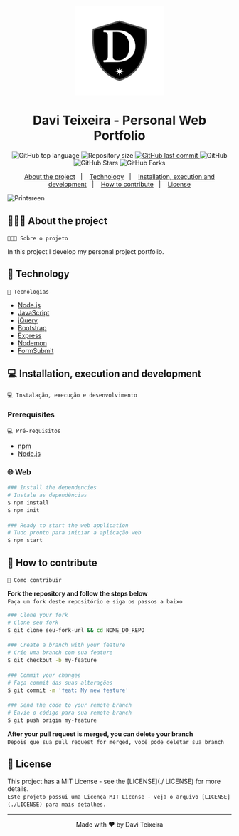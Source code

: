 <h1 align="center">
  <img src="src/img/logo-min.png" in-width="400px" max-width="200px" width="200px" align="center" alt="Web aplication DOE">
</h1>

<h1 align="center">
  Davi Teixeira - Personal Web Portfolio
</h1>

<p align="center">
  <img alt="GitHub top language" src="https://img.shields.io/github/languages/top/daviteixeira-btm/daviteixeira-btm.github.io?style=flat-square">
  
  <img alt="Repository size" src="https://img.shields.io/github/repo-size/daviteixeira-btm/daviteixeira-btm.github.io?style=flat-square">
  
  <a href="https://github.com/daviteixeira-btm/daviteixeira-btm.github.io/commits">
    <img alt="GitHub last commit" src="https://img.shields.io/github/last-commit/daviteixeira-btm/daviteixeira-btm.github.io?style=flat-square">
  </a>
  
  <img alt="GitHub" src="https://img.shields.io/github/license/daviteixeira-btm/daviteixeira-btm.github.io?style=flat-square">

  <img alt="GitHub Stars" src="https://img.shields.io/github/stars/daviteixeira-btm/daviteixeira-btm.github.io?style=social">
	<img alt="GitHub Forks" src="https://img.shields.io/github/forks/daviteixeira-btm/daviteixeira-btm.github.io?style=social"> 
</p>
<p align="center">
  <a href="#-about-the-project">About the project</a>&nbsp;&nbsp;&nbsp;|&nbsp;&nbsp;&nbsp;
  <a href="#-technology">Technology</a>&nbsp;&nbsp;&nbsp;|&nbsp;&nbsp;&nbsp;
  <a href="#-installation-execution-and-development">Installation, execution and development</a>&nbsp;&nbsp;&nbsp;|&nbsp;&nbsp;&nbsp;
  <a href="#-how-to-contribute">How to contribute</a>&nbsp;&nbsp;&nbsp;|&nbsp;&nbsp;&nbsp;
  <a href="#-license">License</a>
</p>

![Printsreen](/src/img/img-index-project.png)

## 👨🏻‍💻 About the project
```👨🏻‍💻 Sobre o projeto```
<p>In this project I develop my personal project portfolio.</p>

## 🚀 Technology
```🚀 Tecnologias```

- [Node.js](https://nodejs.org/en/)
- [JavaScript](https://developer.mozilla.org/pt-BR/docs/Web/JavaScript)
- [jQuery](https://jquery.com/)
- [Bootstrap](https://getbootstrap.com/)
- [Express](https://expressjs.com/pt-br/)
- [Nodemon](https://www.npmjs.com/package/nodemon)
- [FormSubmit](https://formsubmit.co/)

## 💻 Installation, execution and development
```💻 Instalação, execução e desenvolvimento```

### Prerequisites
```💻 Pré-requisitos```

- [npm](https://www.npmjs.com/)
- [Node.js](https://nodejs.org/en/)

### 🌐 Web
```bash
### Install the dependencies
# Instale as dependências
$ npm install
$ npm init

### Ready to start the web application
# Tudo pronto para iniciar a aplicação web
$ npm start

```
## 🤔 How to contribute
```🤔 Como contribuir```

**Fork the repository and follow the steps below**<br>
```Faça um fork deste repositório e siga os passos a baixo```

```bash
### Clone your fork
# Clone seu fork
$ git clone seu-fork-url && cd NOME_DO_REPO

### Create a branch with your feature
# Crie uma branch com sua feature
$ git checkout -b my-feature

### Commit your changes
# Faça commit das suas alterações
$ git commit -m 'feat: My new feature'

### Send the code to your remote branch
# Envie o código para sua remote branch
$ git push origin my-feature
```
**After your pull request is merged, you can delete your branch** <br>
```Depois que sua pull request for merged, você pode deletar sua branch```

## 📝 License

This project has a MIT License - see the [LICENSE](./ LICENSE) for more details.<br>
```Este projeto possui uma Licença MIT License - veja o arquivo [LICENSE](./LICENSE) para mais detalhes.```

---

<div align="center">

Made with ❤️ by Davi Teixeira

</div>
